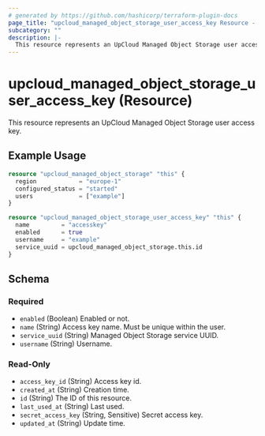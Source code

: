 ```yaml
---
# generated by https://github.com/hashicorp/terraform-plugin-docs
page_title: "upcloud_managed_object_storage_user_access_key Resource - terraform-provider-upcloud"
subcategory: ""
description: |-
  This resource represents an UpCloud Managed Object Storage user access key.
---
```


# upcloud_managed_object_storage_user_access_key (Resource)

This resource represents an UpCloud Managed Object Storage user access key.

## Example Usage

```terraform
resource "upcloud_managed_object_storage" "this" {
  region            = "europe-1"
  configured_status = "started"
  users             = ["example"]
}

resource "upcloud_managed_object_storage_user_access_key" "this" {
  name         = "accesskey"
  enabled      = true
  username     = "example"
  service_uuid = upcloud_managed_object_storage.this.id
}
```

<!-- schema generated by tfplugindocs -->
## Schema

### Required

- `enabled` (Boolean) Enabled or not.
- `name` (String) Access key name. Must be unique within the user.
- `service_uuid` (String) Managed Object Storage service UUID.
- `username` (String) Username.

### Read-Only

- `access_key_id` (String) Access key id.
- `created_at` (String) Creation time.
- `id` (String) The ID of this resource.
- `last_used_at` (String) Last used.
- `secret_access_key` (String, Sensitive) Secret access key.
- `updated_at` (String) Update time.



